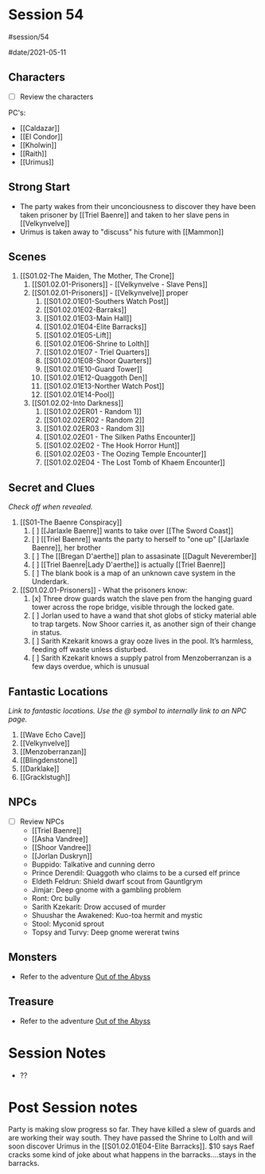 # Session 54
#session/54

#date/2021-05-11
## Characters

- [ ]  Review the characters

PC's:
- [[Caldazar]]
- [[El Condor]]
- [[Kholwin]]
- [[Raith]]
- [[Urimus]]

## Strong Start
- The party wakes from their unconciousness to discover they have been taken prisoner by [[Triel Baenre]] and taken to her slave pens in [[Velkynvelve]]
- Urimus is taken away to "discuss" his future with  [[Mammon]]
## Scenes
1. [[S01.02-The Maiden, The Mother, The Crone]]
    1. [[S01.02.01-Prisoners]] - [[Velkynvelve - Slave Pens]]
    1. [[S01.02.01-Prisoners]] - [[Velkynvelve]] proper
        1. [[S01.02.01E01-Southers Watch Post]]
        1. [[S01.02.01E02-Barraks]]
        1. [[S01.02.01E03-Main Hall]]
        1. [[S01.02.01E04-Elite Barracks]]
        1. [[S01.02.01E05-Lift]]
        1. [[S01.02.01E06-Shrine to Lolth]]
        1. [[S01.02.01E07 - Triel Quarters]]
        1. [[S01.02.01E08-Shoor Quarters]]
        1. [[S01.02.01E10-Guard Tower]]
        1. [[S01.02.01E12-Quaggoth Den]]
        1. [[S01.02.01E13-Norther Watch Post]]
        1. [[S01.02.01E14-Pool]]
    1. [[S01.02.02-Into Darkness]]
        1. [[S01.02.02ER01 - Random 1]]
        1. [[S01.02.02ER02 - Random 2]]
        1. [[S01.02.02ER03 - Random 3]]
        1. [[S01.02.02E01 - The Silken Paths Encounter]]
        1. [[S01.02.02E02 - The Hook Horror Hunt]]
        1. [[S01.02.02E03 - The Oozing Temple Encounter]]
        1. [[S01.02.02E04 - The Lost Tomb of Khaem Encounter]]


## Secret and Clues

*Check off when revealed.*

1. [[S01-The Baenre Conspiracy]]
    1. [ ] [[Jarlaxle Baenre]] wants to take over [[The Sword Coast]]
    1. [ ] [[Triel Baenre]] wants the party to herself to "one up" [[Jarlaxle Baenre]], her brother
    1. [ ] The [[Bregan D'aerthe]] plan to assasinate [[Dagult Neverember]]
    1. [ ] [[Triel Baenre|Lady D'aerthe]] is actually [[Triel Baenre]]
    1. [ ] The blank book is a map of an unknown cave system in the Underdark.
1. [[S01.02.01-Prisoners]] - What the prisoners know:
    1. [x] Three drow guards watch the slave pen from the hanging guard tower across the rope bridge, visible through the locked gate.
    1. [ ] Jorlan used to have a wand that shot globs of sticky material able to trap targets. Now Shoor carries it, as another sign of their change in status.
    1. [ ] Sarith Kzekarit knows a gray ooze lives in the pool. It’s harmless, feeding off waste unless disturbed.
    1. [ ] Sarith Kzekarit knows a supply patrol from Menzoberranzan is a few days overdue, which is unusual
## Fantastic Locations

*Link to fantastic locations. Use the @ symbol to internally link to an NPC page.*

1. [[Wave Echo Cave]]
1. [[Velkynvelve]]
1. [[Menzoberranzan]]
1. [[Blingdenstone]]
1. [[Darklake]]
1. [[Gracklstugh]]

## NPCs

- [ ]  Review NPCs
    - [[Triel Baenre]]
    - [[Asha Vandree]]
    - [[Shoor Vandree]]
    - [[Jorlan Duskryn]]
    - Buppido: Talkative and cunning derro
    - Prince Derendil: Quaggoth who claims to be a cursed elf prince
    - Eldeth Feldrun: Shield dwarf scout from Gauntlgrym
    - Jimjar: Deep gnome with a gambling problem
    - Ront: Orc bully
    - Sarith Kzekarit: Drow accused of murder
    - Shuushar the Awakened: Kuo-toa hermit and mystic
    - Stool: Myconid sprout
    - Topsy and Turvy: Deep gnome wererat twins



## Monsters
- Refer to the adventure [Out of the Abyss](https://www.dndbeyond.com/sources/oota)

## Treasure
- Refer to the adventure [Out of the Abyss](https://www.dndbeyond.com/sources/oota)

# Session Notes
- ??

# Post Session notes
Party is making slow progress so far. They have killed a slew of guards and are working their way south. They have passed the Shrine to Lolth and will soon discover Urimus in the [[S01.02.01E04-Elite Barracks]]. $10 says Raef cracks some kind of joke about what happens in the barracks....stays in the barracks.